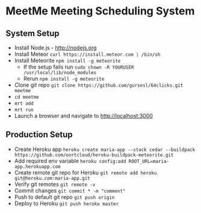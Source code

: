 MeetMe Meeting Scheduling System
========================================

System Setup
----------------------------------------
* Install Node.js - http://nodejs.org
* Install Meteor `curl https://install.meteor.com | /bin/sh`
* Install Meteorite `npm install -g meteorite`
	* If the setup fails run `sudo chown -R YOURUSER  /usr/local/lib/node_modules`
	* Rerun `npm install -g meteorite`
* Clone git repo `git clone https://github.com/gursesl/64clicks.git meetme`
* `cd meetme`
* `mrt add`
* `mrt run`
* Launch a browser and navigate to [http://localhost:3000](http://localhost:3000)

Production Setup
----------------------------------------
* Create Heroku app `heroku create maria-app --stack cedar --buildpack https://github.com/oortcloud/heroku-buildpack-meteorite.git`
* Add required env variable `heroku config:add ROOT_URL=maria-app.herokuapp.com`
* Create remote git repo for Heroku `git remote add heroku git@heroku.com:maria-app.git`
* Verify git remotes `git remote -v`
* Commit changes `git commit * -m "comment"`
* Push to default git repo `git push origin`
* Deploy to Heroku `git push heroku master`
